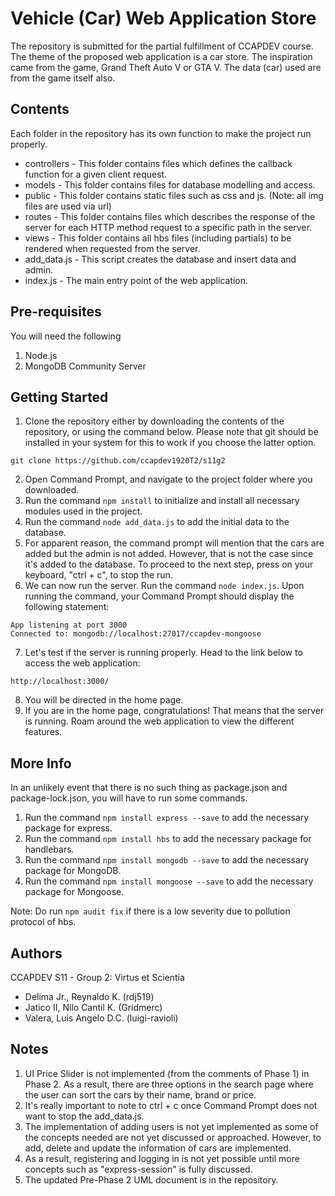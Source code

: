 # Vehicle (Car) Web Application Store

The repository is submitted for the partial fulfillment of CCAPDEV course. The theme of the proposed web application is a car store. The inspiration came from the game, Grand Theft Auto V or GTA V. The data (car) used are from the game itself also.

## Contents

Each folder in the repository has its own function to make the project run properly.

- controllers - This folder contains files which defines the callback function for a given client request.
- models - This folder contains files for database modelling and access.
- public - This folder contains static files such as css and js. (Note: all img files are used via url)
- routes - This folder contains files which describes the response of the server for each HTTP method request to a specific path in the server.
- views - This folder contains all hbs files (including partials) to be rendered when requested from the server.
- add_data.js - This script creates the database and insert data and admin.
- index.js - The main entry point of the web application.

## Pre-requisites

You will need the following
1. Node.js
2. MongoDB Community Server

## Getting Started

1. Clone the repository either by downloading the contents of the repository, or using the
command below. Please note that git should be installed in your system for this to work if you
choose the latter option.
```
git clone https://github.com/ccapdev1920T2/s11g2
```
2. Open Command Prompt, and navigate to the project folder where you downloaded.
3. Run the command `npm install` to initialize and install all necessary modules used in the project.
4. Run the command `node add_data.js` to add the initial data to the database.
5. For apparent reason, the command prompt will mention that the cars are added but the admin is not added. However, that is not the case since it's added to the database. To proceed to the next step, press on your keyboard, "ctrl + c", to stop the run.
6. We can now run the server. Run the command `node index.js`. Upon running the command, your Command Prompt should display the following statement:
```
App listening at port 3000
Connected to: mongodb://localhost:27017/ccapdev-mongoose
```
7. Let's test if the server is running properly. Head to the link below to access the web application:
```
http://localhost:3000/
```
8. You will be directed in the home page.
9. If you are in the home page, congratulations! That means that the server is running. Roam around the web application to view the different features. 

## More Info

In an unlikely event that there is no such thing as package.json and package-lock.json, you will have to run some commands.
1. Run the command `npm install express --save` to add the necessary package for express.
2. Run the command `npm install hbs` to add the necessary package for handlebars.
3. Run the command `npm install mongodb --save` to add the necessary package for MongoDB.
4. Run the command `npm install mongoose --save` to add the necessary package for Mongoose.

Note: Do run `npm audit fix` if there is a low severity due to pollution protocol of hbs.

## Authors

CCAPDEV S11 - Group 2: Virtus et Scientia
- Delima Jr., Reynaldo K. (rdj519)
- Jatico II, Nilo Cantil K. (Gridmerc)
- Valera, Luis Angelo D.C. (luigi-ravioli)

## Notes

1. UI Price Slider is not implemented (from the comments of Phase 1) in Phase 2. As a result, there are three options in the search page where the user can sort the cars by their name, brand or price.
2. It's really important to note to ctrl + c once Command Prompt does not want to stop the add_data.js.
3. The implementation of adding users is not yet implemented as some of the concepts needed are not yet discussed or approached. However, to add, delete and update the information of cars are implemented.
4. As a result, registering and logging in is not yet possible until more concepts such as "express-session" is fully discussed.
5. The updated Pre-Phase 2 UML document is in the repository.